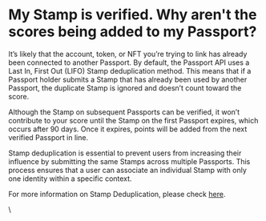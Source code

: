 # My Stamp is verified. Why aren't the scores being added to my Passport?

It’s likely that the account, token, or NFT you’re trying to link has already been connected to another Passport. By default, the Passport API uses a Last In, First Out (LIFO) Stamp deduplication method. This means that if a Passport holder submits a Stamp that has already been used by another Passport, the duplicate Stamp is ignored and doesn’t count toward the score.

Although the Stamp on subsequent Passports can be verified, it won’t contribute to your score until the Stamp on the first Passport expires, which occurs after 90 days. Once it expires, points will be added from the next verified Passport in line.

Stamp deduplication is essential to prevent users from increasing their influence by submitting the same Stamps across multiple Passports. This process ensures that a user can associate an individual Stamp with only one identity within a specific context.

For more information on Stamp Deduplication, please check [here](https://docs.passport.xyz/building-with-passport/major-concepts/deduplicating-stamps).

\
